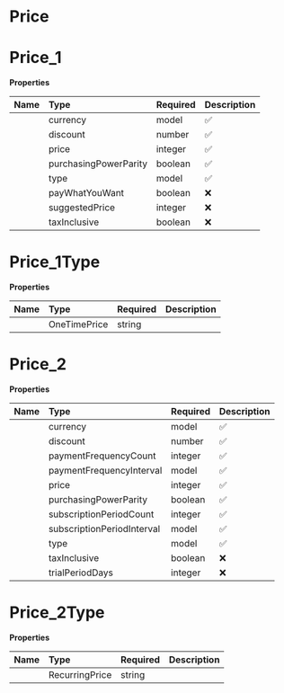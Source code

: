 # Price




# Price_1



**Properties**

| Name | Type | Required | Description |
| :-------- | :----------| :----------| :----------|
    | currency | model | ✅ |  |
    | discount | number | ✅ | Discount applied to the price, represented as a percentage (0 to 100). |
    | price | integer | ✅ | The payment amount, in the smallest denomination of the currency (e.g., cents for USD). For example, to charge $1.00, pass `100`. If [`pay_what_you_want`](Self::pay_what_you_want) is set to `true`, this field represents the **minimum** amount the customer must pay. |
    | purchasingPowerParity | boolean | ✅ | Indicates if purchasing power parity adjustments are applied to the price. Purchasing power parity feature is not available as of now. |
    | type | model | ✅ |  |
    | payWhatYouWant | boolean | ❌ | Indicates whether the customer can pay any amount they choose. If set to `true`, the [`price`](Self::price) field is the minimum amount. |
    | suggestedPrice | integer | ❌ | A suggested price for the user to pay. This value is only considered if [`pay_what_you_want`](Self::pay_what_you_want) is `true`. Otherwise, it is ignored. |
    | taxInclusive | boolean | ❌ | Indicates if the price is tax inclusive. |

# Price_1Type



**Properties**

| Name | Type | Required | Description |
| :-------- | :----------| :----------| :----------|
    | OneTimePrice | string |  | one_time_price |



# Price_2



**Properties**

| Name | Type | Required | Description |
| :-------- | :----------| :----------| :----------|
    | currency | model | ✅ |  |
    | discount | number | ✅ | Discount applied to the price, represented as a percentage (0 to 100). |
    | paymentFrequencyCount | integer | ✅ | Number of units for the payment frequency. For example, a value of `1` with a `payment_frequency_interval` of `month` represents monthly payments. |
    | paymentFrequencyInterval | model | ✅ |  |
    | price | integer | ✅ | The payment amount. Represented in the lowest denomination of the currency (e.g., cents for USD). For example, to charge $1.00, pass `100`. |
    | purchasingPowerParity | boolean | ✅ | Indicates if purchasing power parity adjustments are applied to the price. Purchasing power parity feature is not available as of now |
    | subscriptionPeriodCount | integer | ✅ | Number of units for the subscription period. For example, a value of `12` with a `subscription_period_interval` of `month` represents a one-year subscription. |
    | subscriptionPeriodInterval | model | ✅ |  |
    | type | model | ✅ |  |
    | taxInclusive | boolean | ❌ | Indicates if the price is tax inclusive |
    | trialPeriodDays | integer | ❌ | Number of days for the trial period. A value of `0` indicates no trial period. |

# Price_2Type



**Properties**

| Name | Type | Required | Description |
| :-------- | :----------| :----------| :----------|
    | RecurringPrice | string |  | recurring_price |






<!-- This file was generated by liblab | https://liblab.com/ -->